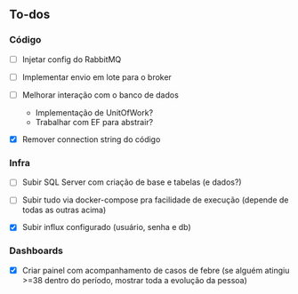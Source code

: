 ## To-dos

### Código

- [ ] Injetar config do RabbitMQ

- [ ] Implementar envio em lote para o broker

- [ ] Melhorar interação com o banco de dados
    - Implementação de UnitOfWork?
    - Trabalhar com EF para abstrair?

- [x] Remover connection string do código


### Infra

- [ ] Subir SQL Server com criação de base e tabelas (e dados?)

- [ ] Subir tudo via docker-compose pra facilidade de execução (depende de todas as outras acima)

- [x] Subir influx configurado (usuário, senha e db)

### Dashboards

- [x] Criar painel com acompanhamento de casos de febre (se alguém atingiu >=38 dentro do período, mostrar toda a evolução da pessoa)